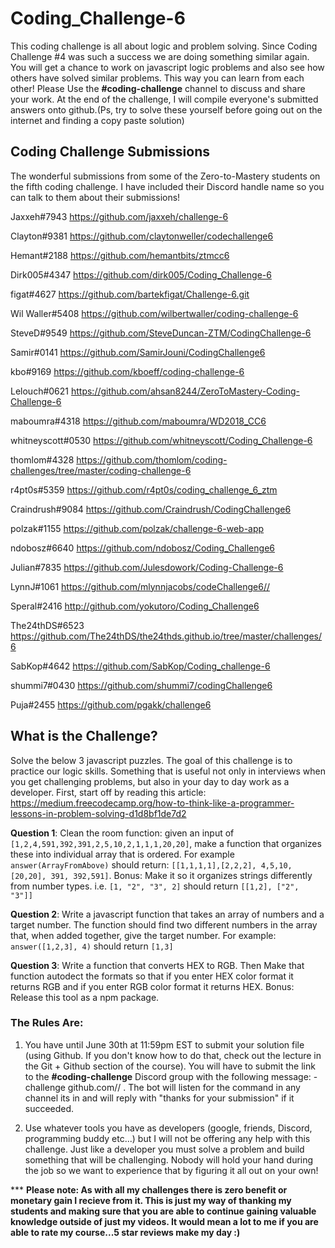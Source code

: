 # Coding_Challenge-6

This coding challenge is all about logic and problem solving. Since Coding Challenge #4 was such a success we are doing something similar again. You will get a chance to work on javascript logic problems and also see how others have solved similar problems. This way you can learn from each other! Please Use the **#coding-challenge** channel to discuss and share your work. At the end of the challenge, I will compile everyone's submitted answers onto github.(Ps, try to solve these yourself before going out on the internet and finding a copy paste solution)

## Coding Challenge Submissions
The wonderful submissions from some of the Zero-to-Mastery students on the fifth coding challenge. I have included their Discord handle name so you can talk to them about their submissions!

Jaxxeh#7943
https://github.com/jaxxeh/challenge-6

Clayton#9381
https://github.com/claytonweller/codechallenge6

Hemant#2188
https://github.com/hemantbits/ztmcc6

Dirk005#4347
https://github.com/dirk005/Coding_Challenge-6

figat#4627
https://github.com/bartekfigat/Challenge-6.git

Wil Waller#5408
https://github.com/wilbertwaller/coding-challenge-6

SteveD#9549
https://github.com/SteveDuncan-ZTM/CodingChallenge-6

Samir#0141
https://github.com/SamirJouni/CodingChallenge6

kbo#9169
https://github.com/kboeff/coding-challenge-6

Lelouch#0621
https://github.com/ahsan8244/ZeroToMastery-Coding-Challenge-6

maboumra#4318
https://github.com/maboumra/WD2018_CC6

whitneyscott#0530
https://github.com/whitneyscott/Coding_Challenge-6

thomlom#4328
https://github.com/thomlom/coding-challenges/tree/master/coding-challenge-6

r4pt0s#5359
https://github.com/r4pt0s/coding_challenge_6_ztm

Craindrush#9084
https://github.com/Craindrush/CodingChallenge6

polzak#1155
https://github.com/polzak/challenge-6-web-app

ndobosz#6640
https://github.com/ndobosz/Coding_Challenge6

Julian#7835
https://github.com/Julesdowork/Coding-Challenge-6

LynnJ#1061
https://github.com/mlynnjacobs/codeChallenge6//

Speral#2416
http://github.com/yokutoro/Coding_Challenge6

The24thDS#6523
https://github.com/The24thDS/the24thds.github.io/tree/master/challenges/6

SabKop#4642
https://github.com/SabKop/Coding_challenge-6

shummi7#0430
https://github.com/shummi7/codingChallenge6

Puja#2455
https://github.com/pgakk/challenge6

## What is the Challenge?

Solve the below 3 javascript puzzles. The goal of this challenge is to practice our logic skills. Something that is useful not only in interviews when you get challenging problems, but also in your day to day work as a developer. First, start off by reading this article: https://medium.freecodecamp.org/how-to-think-like-a-programmer-lessons-in-problem-solving-d1d8bf1de7d2

**Question 1**: Clean the room function: given an input of `[1,2,4,591,392,391,2,5,10,2,1,1,1,20,20]`, make a function that organizes these into individual array that is ordered. For example `answer(ArrayFromAbove)` should return: `[[1,1,1,1],[2,2,2], 4,5,10,[20,20], 391, 392,591]`. Bonus: Make it so it organizes strings differently from number types. i.e. `[1, "2", "3", 2]` should return `[[1,2], ["2", "3"]]`

**Question 2**: Write a javascript function that takes an array of numbers and a target number. The function should find two different numbers in the array that, when added together, give the target number. For example: `answer([1,2,3], 4)` should return `[1,3]`

**Question 3**: Write a function that converts HEX to RGB. Then Make that function autodect the formats so that if you enter HEX color format it returns RGB and if you enter RGB color format it returns HEX. Bonus: Release this tool as a npm package.

### The Rules Are:

1. You have until June 30th at 11:59pm EST to submit your solution file (using Github. If you don't know how to do that, check out the lecture in the Git + Github section of the course). You will have to submit the link to the **#coding-challenge** Discord group with the following message:  -challenge github.com/<username>/<repo> . The bot will listen for the command in any channel its in and will reply with "thanks for your submission" if it succeeded. 

2. Use whatever tools you have as developers (google, friends, Discord, programming buddy etc...) but I will not be offering any help with this challenge. Just like a developer you must solve a problem and build something that will be challenging. Nobody will hold your hand during the job so we want to experience that by figuring it all out on your own!

*** **Please note: As with all my challenges there is zero benefit or monetary gain I recieve from it. This is just my way of thanking my students and making sure that you are able to continue gaining valuable knowledge outside of just my videos. It would mean a lot to me if you are able to rate my course...5 star reviews make my day :)**

